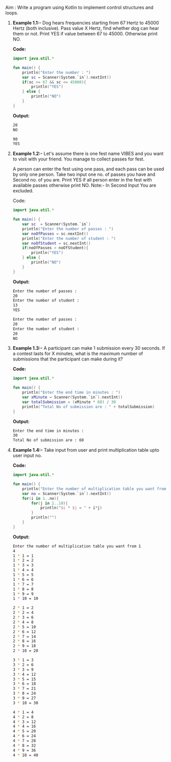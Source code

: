 Aim : Write a program using Kotlin to implement control structures and loops.


1. **Example 1.1:-** Dog hears frequencies starting from 67 Hertz to 45000 Hertz (both inclusive). Pass value X Hertz, find whether dog can hear them or not. Print YES if value between 67 to 45000. Otherwise print NO.


    **Code:**
    
    ```kotlin
    import java.util.*
    
    fun main() {
        println("Enter the number : ")
        var sc = Scanner(System.`in`).nextInt()
        if(sc >= 67 && sc <= 45000){
            println("YES")
        } else {
            println("NO")
        }
    }
    ```
    
    **Output:**
    
    ```bash
    20
    NO
    ```
    
    ```bash
    90
    YES
    ```

2. **Example 1.2:-** Let's assume there is one fest name VIBES and you want to visit with your friend. You manage to collect passes for fest.

   A person can enter the fest using one pass, and each pass can be used by only one person.
   Take two input one no. of passes you have and Second no. of you are.
   Print YES if all person enter in the fest with available passes otherwise print NO.
   Note:- In Second Input You are excluded.

   Code:

    ```kotlin
    import java.util.*
    
    fun main() {
        var sc  = Scanner(System.`in`)
        println("Enter the number of passes : ")
        var noOfPasses = sc.nextInt()
        println("Enter the number of student : ")
        var noOfStudent = sc.nextInt()
        if(noOfPasses > noOfStudent){
            println("YES")
        } else {
            println("NO")
        }
    }
    ```

   **Output:**

    ```bash
    Enter the number of passes : 
    20
    Enter the number of student : 
    13
    YES
    ```

    ```bash
    Enter the number of passes : 
    20
    Enter the number of student : 
    20
    NO
    ```

3. **Example 1.3:-** A participant can make 1 submission every 30 seconds.
   If a contest lasts for X minutes, what is the maximum number of submissions that
   the participant can make during it?


    **Code:**
    
    ```kotlin
    import java.util.*
    
    fun main() {
        println("Enter the end time in minutes : ")
        var xMinute = Scanner(System.`in`).nextInt()
        var totalSubmission = (xMinute * 60) / 30
        println("Total No of submission are : " + totalSubmission)
    }
    ```
    
    **Output:**
    
    ```bash
    Enter the end time in minutes : 
    30
    Total No of submission are : 60
    ```

4. **Example 1.4:-** Take input from user and print multiplication table upto user input no.


    **Code:**
    
    ```kotlin
    import java.util.*
    
    fun main() {
        println("Enter the number of multiplication table you want from 1")
        var no = Scanner(System.`in`).nextInt()
        for(i in 1..no){
            for(j in 1..10){
                println("$i * $j = " + i*j)
            }
            println("")
        }
    }
    ```
    
    **Output:**
    
    ```bash
    Enter the number of multiplication table you want from 1
    4
    1 * 1 = 1
    1 * 2 = 2
    1 * 3 = 3
    1 * 4 = 4
    1 * 5 = 5
    1 * 6 = 6
    1 * 7 = 7
    1 * 8 = 8
    1 * 9 = 9
    1 * 10 = 10
    
    2 * 1 = 2
    2 * 2 = 4
    2 * 3 = 6
    2 * 4 = 8
    2 * 5 = 10
    2 * 6 = 12
    2 * 7 = 14
    2 * 8 = 16
    2 * 9 = 18
    2 * 10 = 20
    
    3 * 1 = 3
    3 * 2 = 6
    3 * 3 = 9
    3 * 4 = 12
    3 * 5 = 15
    3 * 6 = 18
    3 * 7 = 21
    3 * 8 = 24
    3 * 9 = 27
    3 * 10 = 30
    
    4 * 1 = 4
    4 * 2 = 8
    4 * 3 = 12
    4 * 4 = 16
    4 * 5 = 20
    4 * 6 = 24
    4 * 7 = 28
    4 * 8 = 32
    4 * 9 = 36
    4 * 10 = 40
    ```